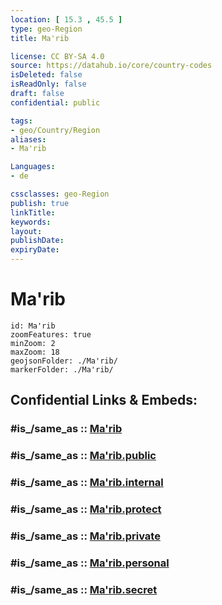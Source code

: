 ```yaml
---
location: [ 15.3 , 45.5 ] 
type: geo-Region
title: Ma'rib

license: CC BY-SA 4.0
source: https://datahub.io/core/country-codes
isDeleted: false
isReadOnly: false
draft: false
confidential: public

tags:
- geo/Country/Region
aliases:
- Ma'rib

Languages:
- de

cssclasses: geo-Region
publish: true
linkTitle: 
keywords: 
layout: 
publishDate: 
expiryDate: 
---
```


# Ma'rib

```leaflet
id: Ma'rib
zoomFeatures: true 
minZoom: 2 
maxZoom: 18
geojsonFolder: ./Ma'rib/
markerFolder: ./Ma'rib/
```


## Confidential Links & Embeds: 

### #is_/same_as :: [Ma'rib](/_Standards/Earth/Continent/Asia/Asia~West/Yemen~Republic/governorates~Yemen/Ma'rib.md) 

### #is_/same_as :: [Ma'rib.public](/_public/Earth/Continent/Asia/Asia~West/Yemen~Republic/governorates~Yemen/Ma'rib.public.md) 

### #is_/same_as :: [Ma'rib.internal](/_internal/Earth/Continent/Asia/Asia~West/Yemen~Republic/governorates~Yemen/Ma'rib.internal.md) 

### #is_/same_as :: [Ma'rib.protect](/_protect/Earth/Continent/Asia/Asia~West/Yemen~Republic/governorates~Yemen/Ma'rib.protect.md) 

### #is_/same_as :: [Ma'rib.private](/_private/Earth/Continent/Asia/Asia~West/Yemen~Republic/governorates~Yemen/Ma'rib.private.md) 

### #is_/same_as :: [Ma'rib.personal](/_personal/Earth/Continent/Asia/Asia~West/Yemen~Republic/governorates~Yemen/Ma'rib.personal.md) 

### #is_/same_as :: [Ma'rib.secret](/_secret/Earth/Continent/Asia/Asia~West/Yemen~Republic/governorates~Yemen/Ma'rib.secret.md)

